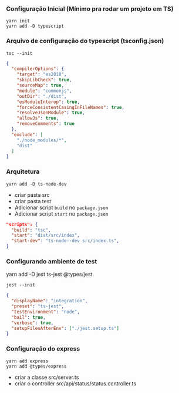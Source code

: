 ### Configuração Inicial (Mínimo pra rodar um projeto em TS)
```ssh
yarn init
yarn add -D typescript
```

### Arquivo de configuração do typescript (tsconfig.json)
```ssh
tsc --init
```

```json
{
  "compilerOptions": {
    "target": "es2018",
    "skipLibCheck": true,
    "sourceMap": true,
    "module": "commonjs",
    "outDir": "./dist",
    "esModuleInterop": true,
    "forceConsistentCasingInFileNames": true,
    "resolveJsonModule": true,
    "allowJs": true,
    "removeComments": true
  },
  "exclude": [
    "./node_modules/*",
    "dist"
  ]
}
```

### Arquitetura
```ssh
yarn add -D ts-node-dev
```
- criar pasta src
- criar pasta test
- Adicionar script `build` no `package.json`
- Adicionar script `start` no `package.json`
```json
"scripts": {
  "build": "tsc",
  "start": "dist/src/index",
  "start-dev": "ts-node--dev src/index.ts",
}
```
### Configurando ambiente de test
yarn add -D jest ts-jest @types/jest
```ssh
jest --init
```
```json
{
  "displayName": "integration",
  "preset": "ts-jest",
  "testEnvironment": "node",
  "bail": true,
  "verbose": true,
  "setupFilesAfterEnv": ["./jest.setup.ts"]
}
```

### Configuração do express
```ssh
yarn add express
yarn add @types/express
```
- criar a classe src/server.ts
- criar o controller src/api/status/status.controller.ts

